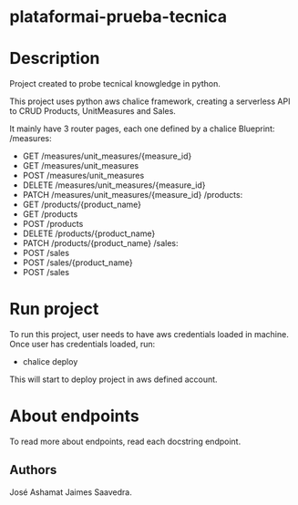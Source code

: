 # plataformai-prueba-tecnica

# Description
Project created to probe tecnical knowgledge in python.

This project uses python aws chalice framework, creating a serverless API to
CRUD Products, UnitMeasures and Sales.

It mainly have 3 router pages, each one defined by a chalice Blueprint:
/measures:
- GET /measures/unit_measures/{measure_id}
- GET /measures/unit_measures
- POST /measures/unit_measures
- DELETE /measures/unit_measures/{measure_id}
- PATCH /measures/unit_measures/{measure_id}
/products:
- GET /products/{product_name}
- GET /products
- POST /products
- DELETE /products/{product_name}
- PATCH /products/{product_name}
/sales:
- POST /sales
- POST /sales/{product_name}
- POST /sales

# Run project
To run this project, user needs to have aws credentials loaded in machine.
Once user has credentials loaded, run:
- chalice deploy

This will start to deploy project in aws defined account.

# About endpoints
To read more about endpoints, read each docstring endpoint.

## Authors
José Ashamat Jaimes Saavedra.